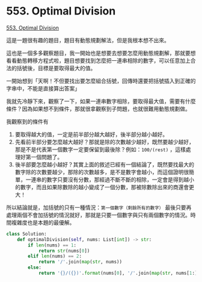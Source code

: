 # 553. Optimal Division

[553. Optimal Division](https://leetcode.com/problems/optimal-division/)

這是一題很有趣的題目，題目有動態規劃解法，但是我根本想不出來。

這也是一個多多觀察題目，我一開始也是想要去想要怎麼用動態規劃解，那就要想看看動態轉移方程式啦，題目想要找到怎麼把一連串相除的數字，可以任意加上合法的括號後，目標是要取得最大的值。

一開始想到「天啊！不但要找出要怎麼組合括號，回傳時還要把括號插入到正確的字串中，不能是直接算出答案」

我就先冷靜下來，觀察了一下，如果一連串數字相除，要取得最大值，需要有什麼條件？因為如果想不到條件，那就很拿觀察到子問題，也就很難用動態規劃做。

我觀察到的條件有

1. 要取得越大的值，一定是前半部分越大越好，後半部分越小越好。
2. 先看前半部分要怎麼越大越好？那就是除的次數越少越好，既然要越少越好，那是不是代表第一個數字一定要保留到最後除？例如：`100/(rest)` ，這樣處理好第一個問題了。
3. 後半部要怎麼越小越好？其實上面的敘述已經有一個結論了，既然要找最大的數字除的次數要越少，那除的次數越多，是不是數字會越小，而這個證明很簡單，一連串的數字只要沒有分數，那經過不斷不斷的相除，一定會是得到越小的數字，而且如果除數除的越小變成了一個分數，那被除數除出來的商還會更大！

所以結論就是，加括號的只有一種情況：`第一個數字（剩餘所有的數字）` 最後只要再處理兩個不會加括號的情況就好，那就是只要一個數字與只有兩個數字的情況。時間複雜度也是本題的最優解。

```python
class Solution:
    def optimalDivision(self, nums: List[int]) -> str:
        if len(nums) == 1:
            return str(nums[0])
        elif len(nums) == 2:
            return '/'.join(map(str, nums))
        else:
            return '{}/({})'.format(nums[0], '/'.join(map(str, nums[1:])))
```


